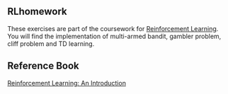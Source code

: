 ## RLhomework

These exercises are part of the coursework for [Reinforcement Learning](https://fenix.tecnico.ulisboa.pt/disciplinas/TAIA/2019-2020/1-semestre/sumarios).
You will find the implementation of multi-armed bandit, gambler problem, cliff problem and TD learning.

## Reference Book
[Reinforcement Learning: An Introduction](https://web.stanford.edu/class/psych209/Readings/SuttonBartoIPRLBook2ndEd.pdf)

